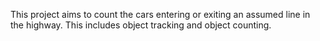 This project aims to count the cars entering or exiting an assumed line in the highway. This includes object tracking and object counting.

